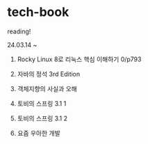 # tech-book
reading!

24.03.14 ~ 

1. Rocky Linux 8로 리눅스 핵심 이해하기 0/p793
2. 자바의 정석 3rd Edition
3. 객체지향의 사실과 오해
4. 토비의 스프링 3.1 1
5. 토비의 스프링 3.1 2


1. 요즘 우아한 개발
